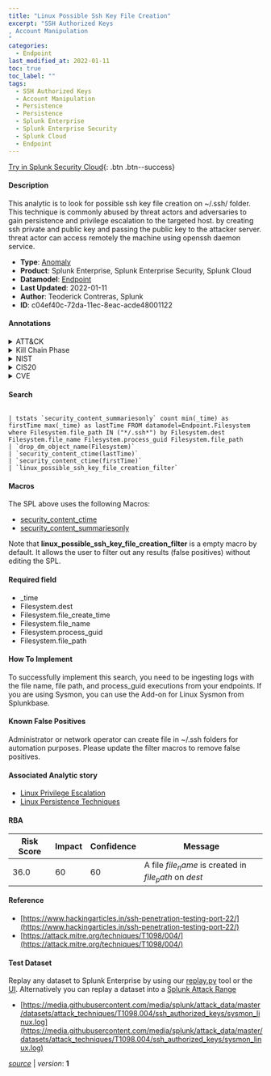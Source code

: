 ```yaml
---
title: "Linux Possible Ssh Key File Creation"
excerpt: "SSH Authorized Keys
, Account Manipulation
"
categories:
  - Endpoint
last_modified_at: 2022-01-11
toc: true
toc_label: ""
tags:
  - SSH Authorized Keys
  - Account Manipulation
  - Persistence
  - Persistence
  - Splunk Enterprise
  - Splunk Enterprise Security
  - Splunk Cloud
  - Endpoint
---
```




[Try in Splunk Security Cloud](https://www.splunk.com/en_us/products/cyber-security.html){: .btn .btn--success}

#### Description

This analytic is to look for possible ssh key file creation on ~/.ssh/ folder. This technique is commonly abused by threat actors and adversaries to gain persistence and privilege escalation to the targeted host. by creating ssh private and public key and passing the public key to the attacker server. threat actor can access remotely the machine using openssh daemon service.

- **Type**: [Anomaly](https://github.com/splunk/security_content/wiki/Detection-Analytic-Types)
- **Product**: Splunk Enterprise, Splunk Enterprise Security, Splunk Cloud
- **Datamodel**: [Endpoint](https://docs.splunk.com/Documentation/CIM/latest/User/Endpoint)
- **Last Updated**: 2022-01-11
- **Author**: Teoderick Contreras, Splunk
- **ID**: c04ef40c-72da-11ec-8eac-acde48001122


#### Annotations

<details>
  <summary>ATT&CK</summary>

<div markdown="1">


| ID             | Technique        |  Tactic             |
| -------------- | ---------------- |-------------------- |
| [T1098.004](https://attack.mitre.org/techniques/T1098/004/) | SSH Authorized Keys | Persistence |

| [T1098](https://attack.mitre.org/techniques/T1098/) | Account Manipulation | Persistence |

</div>
</details>


<details>
  <summary>Kill Chain Phase</summary>

<div markdown="1">

* Exploitation


</div>
</details>


<details>
  <summary>NIST</summary>

<div markdown="1">

* DE.CM



</div>
</details>

<details>
  <summary>CIS20</summary>

<div markdown="1">

* CIS 3
* CIS 5
* CIS 16



</div>
</details>

<details>
  <summary>CVE</summary>

<div markdown="1">


</div>
</details>

#### Search

```

| tstats `security_content_summariesonly` count min(_time) as firstTime max(_time) as lastTime FROM datamodel=Endpoint.Filesystem where Filesystem.file_path IN ("*/.ssh*") by Filesystem.dest Filesystem.file_name Filesystem.process_guid Filesystem.file_path 
| `drop_dm_object_name(Filesystem)` 
| `security_content_ctime(lastTime)` 
| `security_content_ctime(firstTime)` 
| `linux_possible_ssh_key_file_creation_filter`
```

#### Macros
The SPL above uses the following Macros:
* [security_content_ctime](https://github.com/splunk/security_content/blob/develop/macros/security_content_ctime.yml)
* [security_content_summariesonly](https://github.com/splunk/security_content/blob/develop/macros/security_content_summariesonly.yml)

Note that **linux_possible_ssh_key_file_creation_filter** is a empty macro by default. It allows the user to filter out any results (false positives) without editing the SPL.

#### Required field
* _time
* Filesystem.dest
* Filesystem.file_create_time
* Filesystem.file_name
* Filesystem.process_guid
* Filesystem.file_path


#### How To Implement
To successfully implement this search, you need to be ingesting logs with the file name, file path, and process_guid executions from your endpoints. If you are using Sysmon, you can use the Add-on for Linux Sysmon from Splunkbase.

#### Known False Positives
Administrator or network operator can create file in ~/.ssh folders for automation purposes. Please update the filter macros to remove false positives.

#### Associated Analytic story
* [Linux Privilege Escalation](/stories/linux_privilege_escalation)
* [Linux Persistence Techniques](/stories/linux_persistence_techniques)




#### RBA

| Risk Score  | Impact      | Confidence   | Message      |
| ----------- | ----------- |--------------|--------------|
| 36.0 | 60 | 60 | A file $file_name$ is created in $file_path$ on $dest$ |


#### Reference

* [https://www.hackingarticles.in/ssh-penetration-testing-port-22/](https://www.hackingarticles.in/ssh-penetration-testing-port-22/)
* [https://attack.mitre.org/techniques/T1098/004/](https://attack.mitre.org/techniques/T1098/004/)



#### Test Dataset
Replay any dataset to Splunk Enterprise by using our [replay.py](https://github.com/splunk/attack_data#using-replaypy) tool or the [UI](https://github.com/splunk/attack_data#using-ui).
Alternatively you can replay a dataset into a [Splunk Attack Range](https://github.com/splunk/attack_range#replay-dumps-into-attack-range-splunk-server)


* [https://media.githubusercontent.com/media/splunk/attack_data/master/datasets/attack_techniques/T1098.004/ssh_authorized_keys/sysmon_linux.log](https://media.githubusercontent.com/media/splunk/attack_data/master/datasets/attack_techniques/T1098.004/ssh_authorized_keys/sysmon_linux.log)



[*source*](https://github.com/splunk/security_content/tree/develop/detections/endpoint/linux_possible_ssh_key_file_creation.yml) \| *version*: **1**